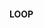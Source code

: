 <!--
  - @file extension_LOOP_de.md
  -
  - @license http://www.gnu.org/licenses/gpl-3.0.html GPL version 3
  -
  - @package OSTEPU (https://github.com/ostepu/system)
  - @since 0.3.6
  -
  - @author Till Uhlig <till.uhlig@student.uni-halle.de>
  - @date 2015
 -->

#### LOOP